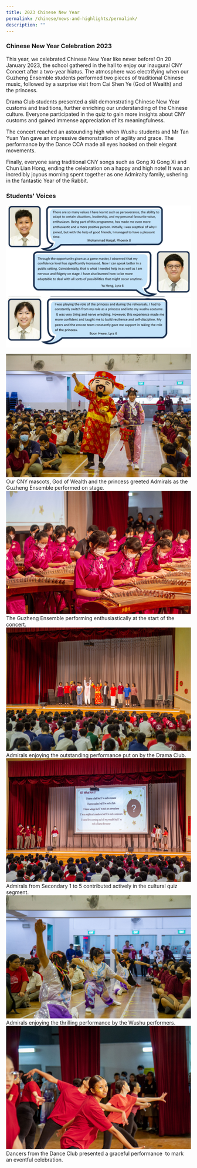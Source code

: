 ```yaml
---
title: 2023 Chinese New Year
permalink: /chinese/news-and-highlights/permalink/
description: ""
---
```

### Chinese New Year Celebration 2023

This year, we celebrated Chinese New Year like never before! On 20 January 2023, the school gathered in the hall to enjoy our inaugural CNY Concert after a two-year hiatus. The atmosphere was electrifying when our Guzheng Ensemble students performed two pieces of traditional Chinese music, followed by a surprise visit from Cai Shen Ye (God of Wealth) and the princess.

Drama Club students presented a skit demonstrating Chinese New Year customs and traditions, further enriching our understanding of the Chinese culture. Everyone participated in the quiz to gain more insights about CNY customs and gained immense appreciation of its meaningfulness.

The concert reached an astounding high when Wushu students and Mr Tan Yuan Yan gave an impressive demonstration of agility and grace. The performance by the Dance CCA made all eyes hooked on their elegant movements.    

Finally, everyone sang traditional CNY songs such as Gong Xi Gong Xi and Chun Lian Hong, ending the celebration on a happy and high note! It was an incredibly joyous morning spent together as one Admiralty family, ushering in the fantastic Year of the Rabbit.

### Students' Voices
![](/images/2023cnystudent1.JPG)
![](/images/2023cnystudent2.JPG)

![](/images/2023cny1.jpg)
Our CNY mascots, God of Wealth and the princess greeted Admirals as the Guzheng Ensemble performed on stage.
![](/images/2023cny2.jpg)
The Guzheng Ensemble performing enthusiastically at the start of the concert.
![](/images/2023cny3.jpg)
Admirals enjoying the outstanding performance put on by the Drama Club.
![](/images/2023cny4.jpg)
Admirals from Secondary 1 to 5 contributed actively in the cultural quiz segment.
![](/images/2023cny5.jpg)
Admirals enjoying the thrilling performance by the Wushu performers.
![](/images/2023cny6.jpg)
Dancers from the Dance Club presented a graceful performance  to mark an eventful celebration.